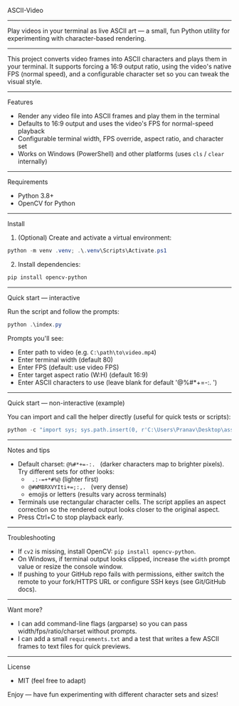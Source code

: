 ASCII-Video

---

Play videos in your terminal as live ASCII art — a small, fun Python utility for experimenting with character-based rendering.

---

This project converts video frames into ASCII characters and plays them in your terminal. It supports forcing a 16:9 output ratio, using the video's native FPS (normal speed), and a configurable character set so you can tweak the visual style.

---

Features

- Render any video file into ASCII frames and play them in the terminal
- Defaults to 16:9 output and uses the video's FPS for normal-speed playback
- Configurable terminal width, FPS override, aspect ratio, and character set
- Works on Windows (PowerShell) and other platforms (uses `cls` / `clear` internally)

---

Requirements

- Python 3.8+
- OpenCV for Python

---

Install

1. (Optional) Create and activate a virtual environment:

```powershell
python -m venv .venv; .\.venv\Scripts\Activate.ps1
```

2. Install dependencies:

```powershell
pip install opencv-python
```


---

Quick start — interactive

Run the script and follow the prompts:

```powershell
python .\index.py
```

Prompts you'll see:
- Enter path to video (e.g. `C:\path\to\video.mp4`)
- Enter terminal width (default 80)
- Enter FPS (default: use video FPS)
- Enter target aspect ratio (W:H) (default 16:9)
- Enter ASCII characters to use (leave blank for default '@%#*+=-:. ')


---

Quick start — non-interactive (example)

You can import and call the helper directly (useful for quick tests or scripts):

```powershell
python -c "import sys; sys.path.insert(0, r'C:\Users\Pranav\Desktop\assci-art'); import index; index.play(r'C:\Users\Pranav\Desktop\assci-art\vid.mp4', width=100, fps=0, target_ratio=(16,9))"
```


---

Notes and tips

- Default charset: `@%#*+=-:. ` (darker characters map to brighter pixels). Try different sets for other looks:
  - ` .:-=+*#%@` (lighter first)
  - `@#WMBRXVYIti+=;:,. ` (very dense)
  - emojis or letters (results vary across terminals)
- Terminals use rectangular character cells. The script applies an aspect correction so the rendered output looks closer to the original aspect.
- Press Ctrl+C to stop playback early.


---

Troubleshooting

- If `cv2` is missing, install OpenCV: `pip install opencv-python`.
- On Windows, if terminal output looks clipped, increase the `width` prompt value or resize the console window.
- If pushing to your GitHub repo fails with permissions, either switch the remote to your fork/HTTPS URL or configure SSH keys (see Git/GitHub docs).


---

Want more?

- I can add command-line flags (argparse) so you can pass width/fps/ratio/charset without prompts.
- I can add a small `requirements.txt` and a test that writes a few ASCII frames to text files for quick previews.

---

License

- MIT (feel free to adapt)

Enjoy — have fun experimenting with different character sets and sizes!